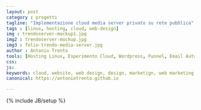 ```yaml
---
layout: post
category : progetti
tagline: "Implementazione cloud media server privato su rete pubblica"
tags : [linux, hosting, cloud, web-design]
img : trendoserver-mockup1.jpg
img2 : trendoserver-mockup.jpg
img3 : folio-trendo-media-server.jpg
author : Antonio Trento
tools: [Hosting Linux, Esperimento Cloud, Wordpress, Funnel, Email Automation, piwik]
css: 
js: 
keywords: cloud, website, web design, design, marketign, web marketing, linux, server
canonical: https://antoniotrento.github.io

---
```

{% include JB/setup %}
<!--more-->
